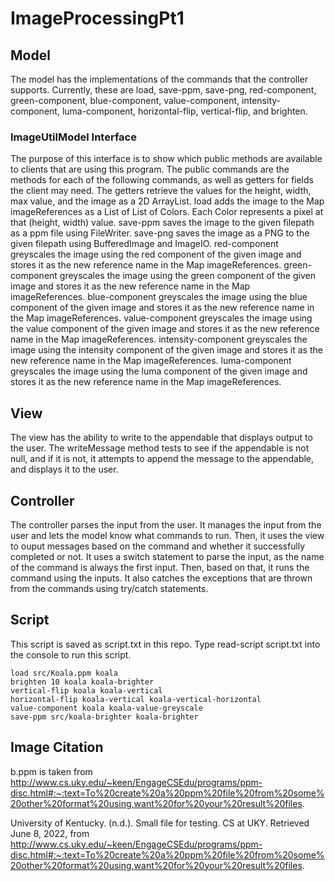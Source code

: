 # ImageProcessingPt1

## Model
The model has the implementations of the commands that the controller supports. Currently, these are load, save-ppm, save-png, red-component, green-component, blue-component, value-component, intensity-component, luma-component, horizontal-flip, vertical-flip, and brighten. 

### ImageUtilModel Interface
The purpose of this interface is to show which public methods are available to clients that are using this program. The public commands are the methods for each of the following commands, as well as getters for fields the client may need. The getters retrieve the values for the height, width, max value, and the image as a 2D ArrayList.
load adds the image to the Map imageReferences as a List of List of Colors. Each Color represents a pixel at that (height, width) value. 
save-ppm saves the image to the given filepath as a ppm file using FileWriter.
save-png saves the image as a PNG to the given filepath using BufferedImage and ImageIO.
red-component greyscales the image using the red component of the given image and stores it as the new reference name in the Map imageReferences.
green-component greyscales the image using the green component of the given image and stores it as the new reference name in the Map imageReferences.
blue-component greyscales the image using the blue component of the given image and stores it as the new reference name in the Map imageReferences.
value-component greyscales the image using the value component of the given image and stores it as the new reference name in the Map imageReferences.
intensity-component greyscales the image using the intensity component of the given image and stores it as the new reference name in the Map imageReferences.
luma-component greyscales the image using the luma component of the given image and stores it as the new reference name in the Map imageReferences.

## View
The view has the ability to write to the appendable that displays output to the user. The writeMessage method tests to see if the appendable is not null, and if it is not, it attempts to append the message to the appendable, and displays it to the user. 

## Controller
The controller parses the input from the user. It manages the input from the user and lets the model know what commands to run. Then, it uses the view to ouput messages based on the command and whether it successfully completed or not. It uses a switch statement to parse the input, as the name of the command is always the first input. Then, based on that, it runs the command using the inputs. It also catches the exceptions that are thrown from the commands using try/catch statements.

## Script
This script is saved as script.txt in this repo. Type read-script script.txt into the console to run this script.
```
load src/Koala.ppm koala
brighten 10 koala koala-brighter
vertical-flip koala koala-vertical
horizontal-flip koala-vertical koala-vertical-horizontal
value-component koala koala-value-greyscale
save-ppm src/koala-brighter koala-brighter
```

## Image Citation
b.ppm is taken from http://www.cs.uky.edu/~keen/EngageCSEdu/programs/ppm-disc.html#:~:text=To%20create%20a%20ppm%20file%20from%20some%20other%20format%20using,want%20for%20your%20result%20files. 

University of Kentucky. (n.d.). Small file for testing. CS at UKY. Retrieved June 8, 2022, from http://www.cs.uky.edu/~keen/EngageCSEdu/programs/ppm-disc.html#:~:text=To%20create%20a%20ppm%20file%20from%20some%20other%20format%20using,want%20for%20your%20result%20files. 
